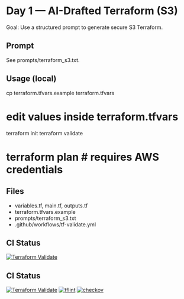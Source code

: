 # Day 1 — AI-Drafted Terraform (S3)

Goal: Use a structured prompt to generate secure S3 Terraform.

## Prompt
See prompts/terraform_s3.txt.

## Usage (local)
cp terraform.tfvars.example terraform.tfvars
# edit values inside terraform.tfvars

terraform init
terraform validate
# terraform plan   # requires AWS credentials

## Files
- variables.tf, main.tf, outputs.tf
- terraform.tfvars.example
- prompts/terraform_s3.txt
- .github/workflows/tf-validate.yml

## CI Status
[![Terraform Validate](https://github.com/NelieTchat/genai-devops-day1-s3/actions/workflows/tf-validate.yml/badge.svg)](https://github.com/NelieTchat/genai-devops-day1-s3/actions/workflows/tf-validate.yml)

## CI Status
[![Terraform Validate](https://github.com/NelieTchat/genai-devops-day1-s3/actions/workflows/tf-validate.yml/badge.svg)](https://github.com/NelieTchat/genai-devops-day1-s3/actions/workflows/tf-validate.yml)
[![tflint](https://github.com/NelieTchat/genai-devops-day1-s3/actions/workflows/tflint.yml/badge.svg)](https://github.com/NelieTchat/genai-devops-day1-s3/actions/workflows/tflint.yml)
[![checkov](https://github.com/NelieTchat/genai-devops-day1-s3/actions/workflows/checkov.yml/badge.svg)](https://github.com/NelieTchat/genai-devops-day1-s3/actions/workflows/checkov.yml)
